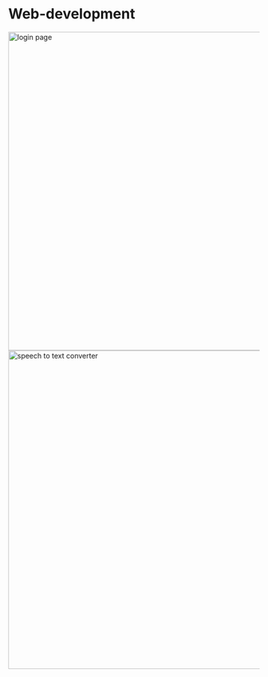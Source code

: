 # Web-development
<img width="1345" height="637" alt="login page" src="https://github.com/user-attachments/assets/acd601b9-f017-4fe2-b830-c6ddb7cf39a7" />
<img width="1338" height="637" alt="speech to text converter" src="https://github.com/user-attachments/assets/f7a833b0-a785-4b8a-8ab2-80b1dfe0d597" />
